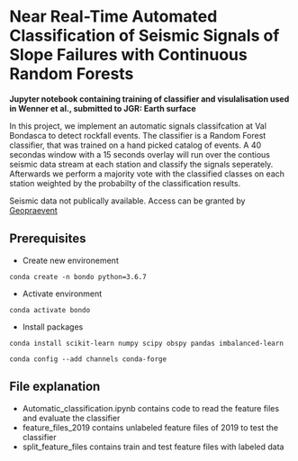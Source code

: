 # Near Real-Time Automated Classification of Seismic Signals of Slope Failures with Continuous Random Forests

**Jupyter notebook containing training of classifier and visulalisation used in Wenner et al., submitted to JGR: Earth surface**

In this project, we implement an automatic signals classifcation at Val Bondasca to detect rockfall events.
The classifier is a Random Forest classifier, that was trained on a hand picked catalog of events.
A 40 secondas window with a 15 seconds overlay will run over the contious seismic data stream at each station
and classify the signals seperately. Afterwards we perform a majority vote with the classified classes on each
station weighted by the probabilty of the classification results.


Seismic data not publically available. Access can be granted by [Geopraevent](https://www.geopraevent.ch/?lang=en)

## Prerequisites

* Create new environement

```
conda create -n bondo python=3.6.7
```

* Activate environment
```
conda activate bondo
```

* Install packages

```
conda install scikit-learn numpy scipy obspy pandas imbalanced-learn
```

```
conda config --add channels conda-forge
```

## File explanation

* Automatic_classification.ipynb contains code to read the feature files and evaluate the classifier
* feature_files_2019 contains unlabeled feature files of 2019 to test the classifier 
* split_feature_files contains train and test feature files with labeled data

